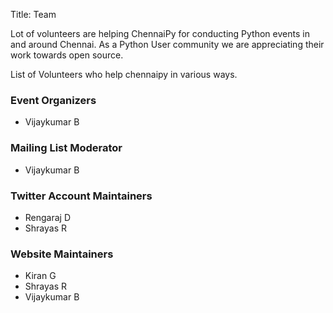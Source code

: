 Title: Team

Lot of volunteers are helping ChennaiPy for conducting 
Python events in and around Chennai.
As a Python User community we are appreciating their work
towards open source.

List of Volunteers who help chennaipy in various ways.


### Event Organizers

 * Vijaykumar B

### Mailing List Moderator

 * Vijaykumar B

### Twitter Account Maintainers

 * Rengaraj D
 * Shrayas R

### Website Maintainers

 * Kiran G
 * Shrayas R
 * Vijaykumar B
    

